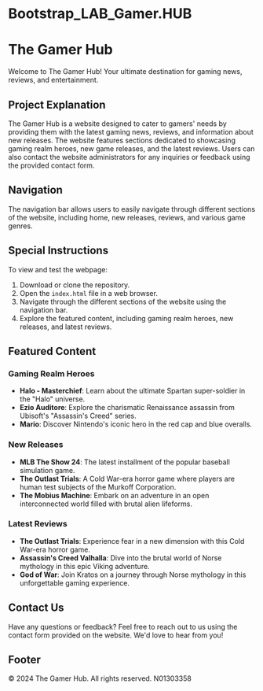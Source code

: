 # Bootstrap_LAB_Gamer.HUB
# The Gamer Hub

Welcome to The Gamer Hub! Your ultimate destination for gaming news, reviews, and entertainment.

## Project Explanation
The Gamer Hub is a website designed to cater to gamers' needs by providing them with the latest gaming news, reviews, and information about new releases. The website features sections dedicated to showcasing gaming realm heroes, new game releases, and the latest reviews. Users can also contact the website administrators for any inquiries or feedback using the provided contact form.

## Navigation
The navigation bar allows users to easily navigate through different sections of the website, including home, new releases, reviews, and various game genres.

## Special Instructions
To view and test the webpage:
1. Download or clone the repository.
2. Open the `index.html` file in a web browser.
3. Navigate through the different sections of the website using the navigation bar.
4. Explore the featured content, including gaming realm heroes, new releases, and latest reviews.

## Featured Content

### Gaming Realm Heroes
- **Halo - Masterchief**: Learn about the ultimate Spartan super-soldier in the "Halo" universe.
- **Ezio Auditore**: Explore the charismatic Renaissance assassin from Ubisoft's "Assassin's Creed" series.
- **Mario**: Discover Nintendo's iconic hero in the red cap and blue overalls.

### New Releases
- **MLB The Show 24**: The latest installment of the popular baseball simulation game.
- **The Outlast Trials**: A Cold War-era horror game where players are human test subjects of the Murkoff Corporation.
- **The Mobius Machine**: Embark on an adventure in an open interconnected world filled with brutal alien lifeforms.

### Latest Reviews
- **The Outlast Trials**: Experience fear in a new dimension with this Cold War-era horror game.
- **Assassin's Creed Valhalla**: Dive into the brutal world of Norse mythology in this epic Viking adventure.
- **God of War**: Join Kratos on a journey through Norse mythology in this unforgettable gaming experience.

## Contact Us
Have any questions or feedback? Feel free to reach out to us using the contact form provided on the website. We'd love to hear from you!

## Footer
© 2024 The Gamer Hub. All rights reserved. N01303358

